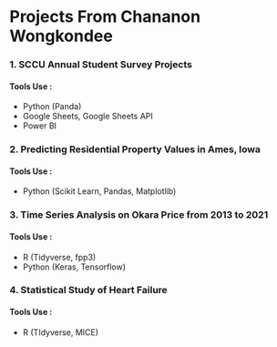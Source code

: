 # Projects From Chananon Wongkondee
### 1. SCCU Annual Student Survey Projects

#### Tools Use : 
- Python (Panda)
- Google Sheets, Google Sheets API
- Power BI

### 2. Predicting Residential Property Values in Ames, Iowa
#### Tools Use :
- Python (Scikit Learn, Pandas, Matplotlib)

### 3. Time Series Analysis on Okara Price from 2013 to 2021
#### Tools Use :
- R (Tidyverse, fpp3)
- Python (Keras, Tensorflow)

### 4. Statistical Study of Heart Failure 	
#### Tools Use :
- R (TIdyverse, MICE)
